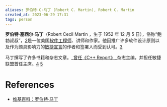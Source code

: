 ```yaml
---
aliases: 罗伯特·C·马丁 (Robert C. Martin), Robert C. Martin
created_at: 2023-06-29 17:31
tags: person
---
```


**罗伯特·塞西尔·马丁**（Robert Cecil Martin ，生于 1952 年 12 月 5 日），俗称“鲍勃叔叔”，[2](https://en.wikipedia.org/wiki/Robert_C._Martin#cite_note-rcm-informit-2)是一位美国[软件工程师](https://en.wikipedia.org/wiki/Software_engineer "软件工程师")、讲师和作家。他因推广许多软件设计原则以及作为颇具影响力的[敏捷宣言](https://en.wikipedia.org/wiki/Agile_Manifesto "敏捷宣言")的作者和签署人而受到认可。[3](https://en.wikipedia.org/wiki/Robert_C._Martin#cite_note-rcm-manifesto-3)

马丁撰写了许多书籍和杂志文章。_[曾任《C++ Report》](https://en.wikipedia.org/wiki/C%2B%2B_Report "C++ 报告")_杂志主编，并担任敏捷联盟首任主席。[4](https://en.wikipedia.org/wiki/Robert_C._Martin#cite_note-4) [5](https://en.wikipedia.org/wiki/Robert_C._Martin#cite_note-5)

# References

- [维基百科：罗伯特·马丁](https://en.wikipedia.org/wiki/Robert_C._Martin)